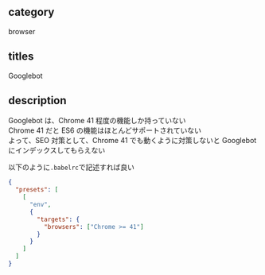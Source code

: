 ## category

browser

## titles

Googlebot

## description

Googlebot は、Chrome 41 程度の機能しか持っていない  
Chrome 41 だと ES6 の機能はほとんどサポートされていない  
よって、SEO 対策として、Chrome 41 でも動くように対策しないと Googlebot にインデックスしてもらえない

以下のように`.babelrc`で記述すれば良い

```json
{
  "presets": [
    [
      "env",
      {
        "targets": {
          "browsers": ["Chrome >= 41"]
        }
      }
    ]
  ]
}
```
